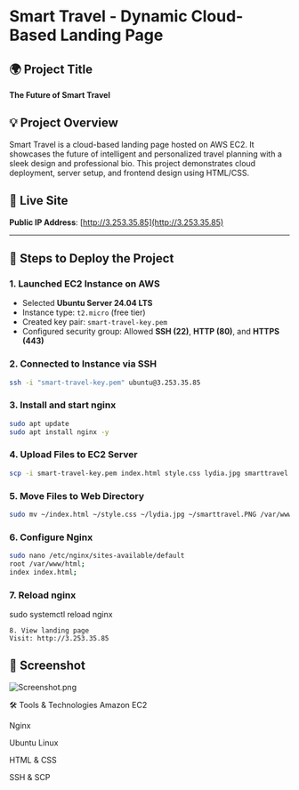 # Smart Travel - Dynamic Cloud-Based Landing Page

## 🌍 Project Title
**The Future of Smart Travel**

## 💡 Project Overview
Smart Travel is a cloud-based landing page hosted on AWS EC2. It showcases the future of intelligent and personalized travel planning with a sleek design and professional bio. This project demonstrates cloud deployment, server setup, and frontend design using HTML/CSS.

## 📌 Live Site
**Public IP Address**: [http://3.253.35.85](http://3.253.35.85)

---

## 🚀 Steps to Deploy the Project

### 1. **Launched EC2 Instance on AWS**
- Selected **Ubuntu Server 24.04 LTS**
- Instance type: `t2.micro` (free tier)
- Created key pair: `smart-travel-key.pem`
- Configured security group: Allowed **SSH (22)**, **HTTP (80)**, and **HTTPS (443)**

### 2. **Connected to Instance via SSH**
```bash
ssh -i "smart-travel-key.pem" ubuntu@3.253.35.85
```
### 3. **Install and start nginx**
```bash
sudo apt update
sudo apt install nginx -y
```
### 4. **Upload Files to EC2 Server**
```bash
scp -i smart-travel-key.pem index.html style.css lydia.jpg smarttravel.PNG ubuntu@ec2-3-253-35-85.eu-west-1.compute.amazonaws.com:~
```
### 5. **Move Files to Web Directory**
```bash
sudo mv ~/index.html ~/style.css ~/lydia.jpg ~/smarttravel.PNG /var/www/html
```
### 6. **Configure Nginx**
```bash
sudo nano /etc/nginx/sites-available/default
root /var/www/html;
index index.html;
```
### 7. **Reload nginx**
sudo systemctl reload nginx
```
8. View landing page
Visit: http://3.253.35.85
```
## 📸 Screenshot
![Screenshot.png](C:\Users\Lydia\Pictures\Screenshots\screenshot.png)

🛠️ Tools & Technologies
Amazon EC2

Nginx

Ubuntu Linux

HTML & CSS

SSH & SCP


